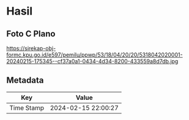# Hasil

## Foto C Plano

https://sirekap-obj-formc.kpu.go.id/e597/pemilu/ppwp/53/18/04/20/20/5318042020001-20240215-175345--cf37a0a1-0434-4d34-8200-433559a8d7db.jpg


## Metadata

| Key        | Value               |
| ---------- | ------------------- |
| Time Stamp | 2024-02-15 22:00:27 |



